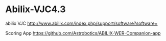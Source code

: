 # Abilix-VJC4.3
abilix VJC
http://www.abilix.com/index.php/support/software?software=


Scoring App
https://github.com/Astrobotics/ABILIX-WER-Companion-app
